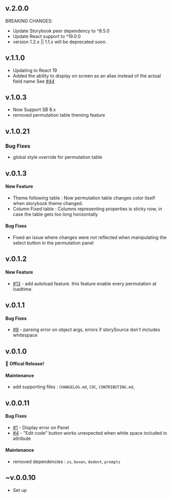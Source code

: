 ## v.2.0.0

BREAKING CHANGES:

- Update Storybook peer dependency to ^8.5.0
- Update React support to ^19.0.0
- version 1.2.x || 1.1.x will be deprecated soon.

## v.1.1.0

- Updating to React 19
- Added the ability to display on screen as an alias instead of the actual field name See [#44](https://github.com/daimresearch/sb-addon-permutation-table/issues/44)

## v.1.0.3

- Now Support SB 8.x
- removed permutation table theming feature

## v.1.0.21

### Bug Fixes

- global style override for permutation table

## v.0.1.3

#### New Feature

- Theme following table : Now permutation table changes color itself when storybook theme changed.
- Column Fixed table : Columns representing properties is sticky now, in case the table gets too long horizontally

#### Bug Fixes

- Fixed an issue where changes were not reflected when manipulating the select button in the permutation panel

## v.0.1.2

#### New Feature

- [#13](https://github.com/daimresearch/sb-addon-permutation-table/issues/13) - add autoload feature. this feature enable every permutation at loadtime.

## v.0.1.1

#### Bug Fixes

- [#8](https://github.com/daimresearch/sb-addon-permutation-table/issues/8) - parsing error on object args, errors if storySource don't includes whitespace

## v.0.1.0

🎉 **Offical Release!**

#### Maintenance

- add supporting files : `CHANGELOG.md`, `COC`, `CONTRIBUTING.md`,

## v.0.0.11

#### Bug Fixes

- [#1](https://github.com/daimresearch/sb-addon-permutation-table/issues/1) - Display error on Panel
- [#4](https://github.com/daimresearch/sb-addon-permutation-table/issues/4) - "Edit code" button works unexpected when white space included in attribute

#### Maintenance

- removed dependencies : `zx`, `boxen`, `dedent`, `prompts`

## ~v.0.0.10

- Set up
